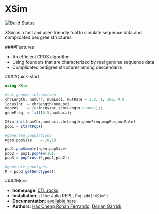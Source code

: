 # XSim

[![Build Status](https://travis-ci.org/reworkhow/GenSim.jl.svg?branch=master)](https://travis-ci.org/reworkhow/GenSim.jl)

XSim is a fast and user-friendly tool to simulate sequence data and complicated pedigree structures

####Features

* An efficient CPOS algorithm
* Using founders that are characterized by real genome sequence data
* Complicated pedigree structures among descendants

####Quick-start

```Julia
using XSim

#set genome information
chrLength, numChr, numLoci, mutRate = 1.0, 1, 100, 0.0
locusInt  = chrLength/numLoci
mapPos    = [0:locusInt:(chrLength-0.0001)];
geneFreq  = fill(0.5,numLoci);

XSim.init(numChr,numLoci,chrLength,geneFreq,mapPos,mutRate)
pop1 = startPop()

#generate populations
ngen,popSize    = 10,10

pop1.popSample(ngen,popSize)
pop2 = pop1.popNew(10);
pop3 = popCross(5,pop1,pop2);

#generate genotypes
M = pop3.getGenotypes()
```

####More

* **homepage**: [QTL.rocks](http://QTL.rocks)
* **Installation**: at the Julia REPL, `Pkg.add("XSim")`
* **Documentation**: [available here](http://xsimjl.readthedocs.org/en/latest/)
* **Authors**: [Hao Cheng](http://reworkhow.github.io),[Rohan Fernando](http://www.ans.iastate.edu/faculty/index.php?id=rohan), [Dorian Garrick](http://www.ans.iastate.edu/faculty/index.php?id=dorian)



